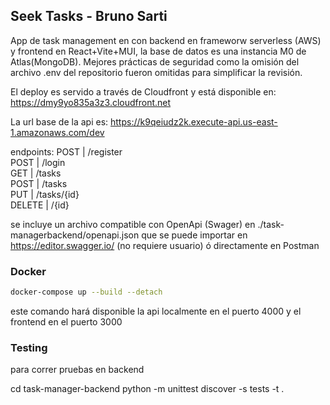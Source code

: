 ## Seek Tasks - Bruno Sarti

App de task management en con backend en frameworw serverless (AWS) y frontend en React+Vite+MUI, la base de datos es una instancia M0 de Atlas(MongoDB). Mejores prácticas de seguridad como la omisión del archivo .env del repositorio fueron omitidas para simplificar la revisión.

El deploy es servido a través de Cloudfront y está disponible en: https://dmy9yo835a3z3.cloudfront.net

La url base de la api es: https://k9qeiudz2k.execute-api.us-east-1.amazonaws.com/dev

endpoints:
POST | /register  
POST | /login  
GET | /tasks  
POST | /tasks  
PUT | /tasks/{id}  
DELETE | /{id}

se incluye un archivo compatible con OpenApi (Swager) en ./task-managerbackend/openapi.json que se puede importar en https://editor.swagger.io/ (no requiere usuario) ó directamente en Postman

### Docker

```bash
docker-compose up --build --detach
```

este comando hará disponible la api localmente en el puerto 4000 y el frontend en el puerto 3000

### Testing

para correr pruebas en backend

cd task-manager-backend
python -m unittest discover -s tests -t .
